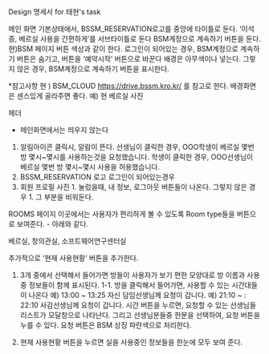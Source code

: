 <p>Design 명세서 for 태현's task</p>
메인 화면
기본상태에서,
BSSM_RESERVATION로고를 중앙에 타이틀로 둔다.
‘이석증, 베르실 사용을 간편하게’를 서브타이틀로 둔다
BSM계정으로 계속하기 버튼을 둔다.
 현)BSM 페이지 버튼 색상과 같이 한다.
로그인이 되어있는 경우,
BSM계정으로 계속하기 버튼은 숨기고,
버튼을 ‘예약시작’ 버튼으로 바꾼다 배경은 아무색이나 넣는다.
그렇지 않은 경우,
BSM계정으로 계속하기 버튼을 표시한다.

\*참고사항
현 ) BSM_CLOUD https://drive.bssm.kro.kr/ 를 참고로 한다.
배경화면은 센스있게 골라주면 좋다. 예) 현 베르실 사진

헤더

- 메인화면에서는 띄우지 않는다

1. 알림아이콘
   클릭시,
   알람이 뜬다.
   선생님이 클릭한 경우,
   OOO학생이 베르실 몇번 방 몇시~몇시를 사용하는것을 요청했습니다.
   학생이 클릭한 경우,
   OOO선생님이 베르실 몇번 방 몇시~몇시 사용을 허용했습니다.
1. BSSM_RESERVATION 로고
   로그인이 되어있는경우
1. 회원 프로필 사진 1. 눌렀을때, 내 정보, 로그아웃 버튼들이 나온다.
   그렇지 않은 경우 1. 그 부분을 비워둔다.

ROOMS 페이지
이곳에서는 사용자가 편리하게 볼 수 있도록
Room type들을 버튼으로 보여준다. - 아래와 같다.

베르실,
창의관실,
소프트웨어연구센터실

추가적으로 ‘현재 사용현황’ 버튼을 추가한다.

1. 3개 중에서 선택해서 들어가면
   방들이 사용자가 보기 편한 모양대로
   방 이름과 사용중 정보들이 함께 표시된다.
   1-1. 방을 클릭해서 들어가면,
   사용할 수 있는 시간대들이 나온다
   예) 13:00 ~ 13:25 자신 담임선생님께 요청이 갑니다.
   예) 21:10 ~ : 22:10 사감선생님께 요청이 갑니다.
   시간 버튼을 누르면,
   요청할 수 있는 선생님들 리스트가 모달창으로 나타난다.
   그리고 선생님분들중 한분을 선택하여, 요청 버튼을 누를 수 있다.
   요청 버튼은 BSM 상징 파란색으로 처리한다.

2. 현재 사용현황 버튼을 누르면
   실을 사용중인 정보들을 한눈에 모두 보여 준다.
